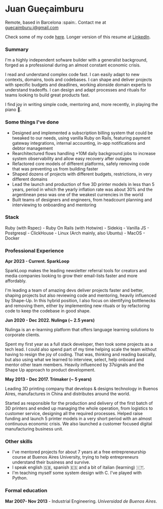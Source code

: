 # Juan Gueçaimburu
Remote, based in Barcelona :spain:. Contact me at [guecaimburu.j@gmail.com](mailto:guecaimburu.j@gmail.com)

Check some of my code [here](https://www.github.com/jguecaimburu). Longer version of this resume at [LinkedIn](https://www.linkedin.com/in/guecaimburuj/).

### Summary

I'm a highly independent sofware builder with a generalist background, forged as a professional during an almost constant economic crisis.

I read and understand complex code fast. I can easily adapt to new contexts, domains, tools and codebases. I can shape and deliver projects with specific budgets and deadlines, working alonside domain experts to understand tradeoffs. I can design and adapt processes and rituals for teams looking to build great products fast.

I find joy in writing simple code, mentoring and, more recently, in playing the piano :musical_keyboard:.

### Some things I've done

- Designed and implemented a subscription billing system that could be tweaked to our needs, using vanilla Ruby on Rails, featuring payment gateway integrations, internal accounting, in-app notifications and debtor management
- Rearchitectured flows handling +10M daily background jobs to increase system observability and allow easy recovery after outages
- Refactored core models of different platforms, safely removing code that was preventing us from building faster
- Shaped dozens of projects with different budgets, restrictions, in very different domains
- Lead the launch and production of five 3D printer models in less than 5 years, period in which the yearly inflation rate was about 30% and the argentinean peso was one of the weakest currencies in the world
- Built teams of designers and engineers, from headcount planning and interviewing to onboarding and mentoring

### Stack

Ruby (with Rspec) - Ruby On Rails (with Hotwire) - Sidekiq - Vanilla JS - Postgresql - ClickHouse - Linux (Arch mainly, also Ubuntu) - MacOS - Docker

### Professional Experience

**Apr 2023 - Current. SparkLoop**

SparkLoop makes the leading newsletter referral tools for creators and media companies looking to grow their email-lists faster and more affordably.

I'm leading a team of amazing devs deliver projects faster and better, shaping projects but also reviewing code and mentoring, heavily influenced by Shape-Up. In this hybrid position, I also focus on identifying bottlenecks and removing them, either by implementing new rituals or by refactoring code to keep the codebase in good shape.

**Jun 2020 - Dec 2022. Nulinga (~ 2.5 years)**

Nulinga is an e-learning platform that offers language learning solutions to corporate clients.

Spent my first year as a full stack developer, then took some projects as a tech lead. I could also spend part of my time helping scale the team without having to resign the joy of coding. That was, thinking and reading basically, but also using what we learned to interview, select, help onboard and mentor other team members. Heavily influenced by 37signals and the Shape Up approach to product development.

**May 2013 - Dec 2017. Trimaker (~ 5 years)**

Leading 3D printing company that develops & designs technology in Buenos Aires, manufactures in China and distributes around the world.

Started as responsible for the production and delivery of the first batch of 3D printers and ended up managing the whole operation, from logistics to customer service, designing all the required processes. Helped raise funding and launch 5 printer models in a very short period with an almost continuous economic crisis. We also launched a customer focused digital manufacturing business unit.

### Other skills

- I've mentored projects for about 7 years at a free entrepreneurship course at Buenos Aires University, trying to help entrepreneurs understand their business and survive.
- I speak english :gb:, spanish :es: and a bit of italian (learning) :it:.
- I'm teaching myself some system design with C. I've played with Python.

### Formal education

**Mar 2007- Nov 2013** - Industrial Engineering. *Universidad de Buenos Aires*.

<!-- ### Last updated: November 2024 -->
